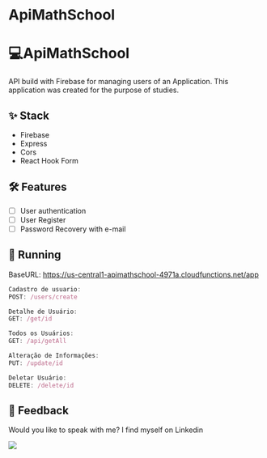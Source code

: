 # ApiMathSchool
# ****💻ApiMathSchool****

 API build with Firebase for managing users of an Application. This application was created for the purpose of studies.
 
## ****✨ Stack****

- Firebase
- Express
- Cors
- React Hook Form

## **🛠️ Features**

- [ ] User authentication
- [ ] User Register
- [ ] Password Recovery with e-mail

## 🔧 ****Running****

BaseURL: https://us-central1-apimathschool-4971a.cloudfunctions.net/app

```js
Cadastro de usuario: 
POST: /users/create

Detalhe de Usuário:
GET: /get/id

Todos os Usuários:
GET: /api/getAll

Alteração de Informações:
PUT: /update/id

Deletar Usuário:
DELETE: /delete/id

```

## ****📄 Feedback****

Would you like to speak with me? I find myself on Linkedin <br>

  <a href="https://www.linkedin.com/in/victor-avila-ciechovicz-55a172106/" target="_blank"><img src="https://img.shields.io/badge/linkedin-%230077B5.svg?style=for-the-badge&logo=linkedin&logoColor=white" target="_blank"></a> 

